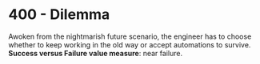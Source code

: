 # 400 - Dilemma

Awoken from the nightmarish future scenario, the engineer has to choose whether to keep working in the old way or accept automations to survive. **Success versus Failure value measure**: near failure.